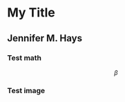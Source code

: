 # My Title
## Jennifer M. Hays


### Test math
$$\beta$$


### Test image
<p class="stretch"><img class=plain data-src="images/multi-spin-dimer-challenge.png"></p>